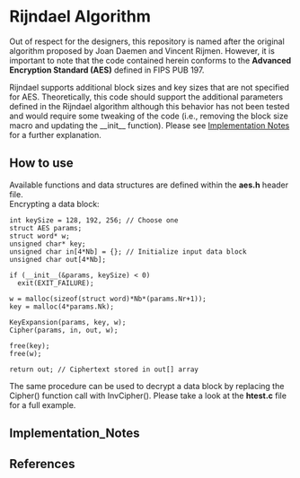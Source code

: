 # Rijndael Algorithm
Out of respect for the designers, this repository is named after the original algorithm proposed by Joan Daemen and Vincent Rijmen. However, it is important to note that the code contained herein conforms to the **Advanced Encryption Standard (AES)** defined in FIPS PUB 197.

Rijndael supports additional block sizes and key sizes that are not specified for AES. Theoretically, this code should support the additional parameters defined in the Rijndael algorithm although this behavior has not been tested and would require some tweaking of the code (i.e., removing the block size macro and updating the \_\_init\_\_ function). Please see [Implementation Notes](#Implementation_Notes) for a further explanation. 

## How to use
Available functions and data structures are defined within the **aes.h** header file.\
Encrypting a data block:
```
int keySize = 128, 192, 256; // Choose one
struct AES params;
struct word* w;
unsigned char* key;
unsigned char in[4*Nb] = {}; // Initialize input data block 
unsigned char out[4*Nb];

if (__init__(&params, keySize) < 0) 
  exit(EXIT_FAILURE);

w = malloc(sizeof(struct word)*Nb*(params.Nr+1));
key = malloc(4*params.Nk);

KeyExpansion(params, key, w);
Cipher(params, in, out, w);

free(key);
free(w); 

return out; // Ciphertext stored in out[] array
```
The same procedure can be used to decrypt a data block by replacing the Cipher() function call with InvCipher(). Please take a look at the **htest.c** file for a full example.

## Implementation_Notes


## References

